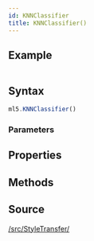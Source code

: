 ```yaml
---
id: KNNClassifier
title: KNNClassifier()
---
```


## Example

```javascript

```

## Syntax
  ```javascript
  ml5.KNNClassifier()
  ```

### Parameters


## Properties



## Methods

## Source

[/src/StyleTransfer/](https://github.com/ml5js/ml5-library/tree/master/src/StyleTransfer)
